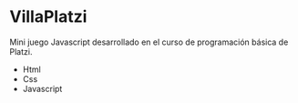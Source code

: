 # VillaPlatzi
Mini juego Javascript desarrollado en el curso de programación básica de Platzi.
<ul>
<li>Html</li>
<li>Css</li>
<li>Javascript</li>
</ul>
